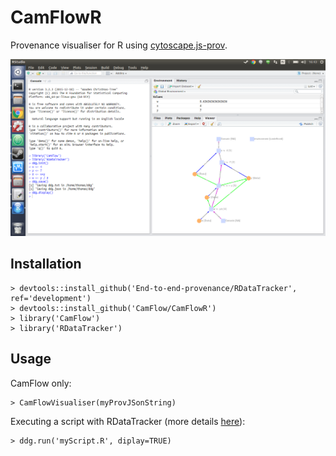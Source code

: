 # CamFlowR

Provenance visualiser for R using [cytoscape.js-prov](https://github.com/CamFlow/cytoscape.js-prov).

![RStudio Integration](https://raw.githubusercontent.com/CamFlow/CamFlowR/master/www/example.png)

## Installation

```
> devtools::install_github('End-to-end-provenance/RDataTracker', ref='development')
> devtools::install_github('CamFlow/CamFlowR')  
> library('CamFlow')  
> library('RDataTracker')
```

## Usage

CamFlow only:
```
> CamFlowVisualiser(myProvJSonString)
```

Executing a script with RDataTracker (more details [here](https://github.com/End-to-end-provenance/RDataTracker)):
```
> ddg.run('myScript.R', diplay=TRUE)
```
